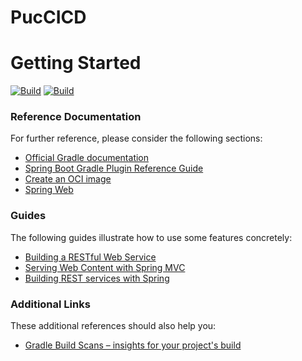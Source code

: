 # PucCICD
# Getting Started
[![Build](https://github.com/heitorjose/PucCICD/actions/workflows/action.yml/badge.svg?branch=master)](https://github.com/heitorjose/PucCICD/actions/workflows/action.yml)
[![Build](https://github.com/heitorjose/PucCICD/actions/workflows/action.yml/badge.svg?branch=master&event=workflow_run)](https://github.com/heitorjose/PucCICD/actions/workflows/action.yml)
### Reference Documentation
For further reference, please consider the following sections:

* [Official Gradle documentation](https://docs.gradle.org)
* [Spring Boot Gradle Plugin Reference Guide](https://docs.spring.io/spring-boot/docs/2.7.10/gradle-plugin/reference/html/)
* [Create an OCI image](https://docs.spring.io/spring-boot/docs/2.7.10/gradle-plugin/reference/html/#build-image)
* [Spring Web](https://docs.spring.io/spring-boot/docs/2.7.10/reference/htmlsingle/#web)

### Guides
The following guides illustrate how to use some features concretely:

* [Building a RESTful Web Service](https://spring.io/guides/gs/rest-service/)
* [Serving Web Content with Spring MVC](https://spring.io/guides/gs/serving-web-content/)
* [Building REST services with Spring](https://spring.io/guides/tutorials/rest/)

### Additional Links
These additional references should also help you:

* [Gradle Build Scans – insights for your project's build](https://scans.gradle.com#gradle)

